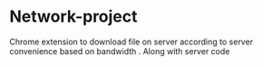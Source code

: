 Network-project
===============

Chrome extension to download file on server according to server convenience based on bandwidth . Along with server code
